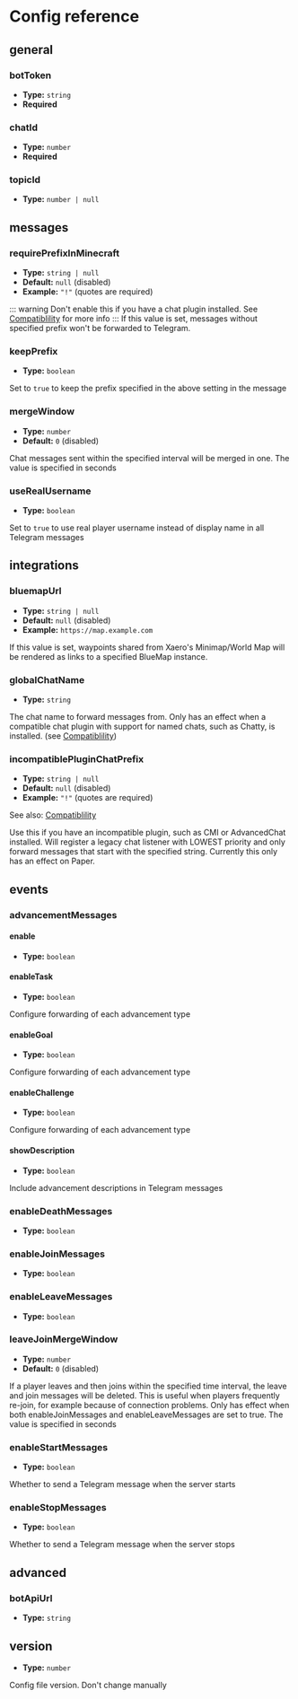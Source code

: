 <!-- Generated by codegen/generate_config.py. Do not modify-->
# Config reference

## general

### botToken

- **Type:** `string`
- **Required**

### chatId

- **Type:** `number`
- **Required**

### topicId

- **Type:** `number | null`

## messages

### requirePrefixInMinecraft

- **Type:** `string | null`
- **Default:** `null` (disabled)
- **Example:** `"!"` (quotes are required)

::: warning
Don't enable this if you have a chat plugin installed.
See [Compatiblility](https://tgbridge.vanutp.dev/en/compatibility#chat) for more info
:::
If this value is set, messages without specified prefix won't be forwarded to Telegram.


### keepPrefix

- **Type:** `boolean`

Set to `true` to keep the prefix specified in the above setting in the message


### mergeWindow

- **Type:** `number`
- **Default:** `0` (disabled)

Chat messages sent within the specified interval will be merged in one.
The value is specified in seconds


### useRealUsername

- **Type:** `boolean`

Set to `true` to use real player username instead of display name in all Telegram messages


## integrations

### bluemapUrl

- **Type:** `string | null`
- **Default:** `null` (disabled)
- **Example:** `https://map.example.com`

If this value is set, waypoints shared from Xaero's Minimap/World Map will be rendered
as links to a specified BlueMap instance.


### globalChatName

- **Type:** `string`

The chat name to forward messages from.
Only has an effect when a compatible chat plugin with support for named chats, such as Chatty, is installed.
(see [Compatiblility](https://tgbridge.vanutp.dev/en/compatibility#chat))


### incompatiblePluginChatPrefix

- **Type:** `string | null`
- **Default:** `null` (disabled)
- **Example:** `"!"` (quotes are required)

See also: [Compatiblility](https://tgbridge.vanutp.dev/en/compatibility#chat)

Use this if you have an incompatible plugin, such as CMI or AdvancedChat installed.
Will register a legacy chat listener with LOWEST priority
and only forward messages that start with the specified string.
Currently this only has an effect on Paper.


## events

### advancementMessages

#### enable

- **Type:** `boolean`

#### enableTask

- **Type:** `boolean`

Configure forwarding of each advancement type


#### enableGoal

- **Type:** `boolean`

Configure forwarding of each advancement type


#### enableChallenge

- **Type:** `boolean`

Configure forwarding of each advancement type


#### showDescription

- **Type:** `boolean`

Include advancement descriptions in Telegram messages


### enableDeathMessages

- **Type:** `boolean`

### enableJoinMessages

- **Type:** `boolean`

### enableLeaveMessages

- **Type:** `boolean`

### leaveJoinMergeWindow

- **Type:** `number`
- **Default:** `0` (disabled)

If a player leaves and then joins within the specified time interval,
the leave and join messages will be deleted.
This is useful when players frequently re-join, for example because of connection problems.
Only has effect when both enableJoinMessages and enableLeaveMessages are set to true.
The value is specified in seconds


### enableStartMessages

- **Type:** `boolean`

Whether to send a Telegram message when the server starts


### enableStopMessages

- **Type:** `boolean`

Whether to send a Telegram message when the server stops


## advanced

### botApiUrl

- **Type:** `string`

## version

- **Type:** `number`

Config file version. Don't change manually

